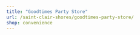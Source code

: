 ```yaml
---
title: "Goodtimes Party Store"
url: /saint-clair-shores/goodtimes-party-store/
shop: convenience
---
```

